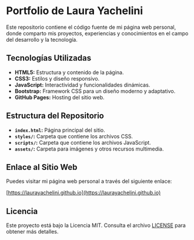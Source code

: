 

# Portfolio de Laura Yachelini

Este repositorio contiene el código fuente de mi página web personal, donde comparto mis proyectos, experiencias y conocimientos en el campo del desarrollo y la tecnología.

## Tecnologías Utilizadas

- **HTML5:** Estructura y contenido de la página.
- **CSS3:** Estilos y diseño responsivo.
- **JavaScript:** Interactividad y funcionalidades dinámicas.
- **Bootstrap:** Framework CSS para un diseño moderno y adaptativo.
- **GitHub Pages:** Hosting del sitio web.

## Estructura del Repositorio

- **`index.html`:** Página principal del sitio.
- **`styles/`:** Carpeta que contiene los archivos CSS.
- **`scripts/`:** Carpeta que contiene los archivos JavaScript.
- **`assets/`:** Carpeta para imágenes y otros recursos multimedia.

## Enlace al Sitio Web

Puedes visitar mi página web personal a través del siguiente enlace:

[https://laurayachelini.github.io](https://laurayachelini.github.io)

## Licencia

Este proyecto está bajo la Licencia MIT. Consulta el archivo [LICENSE](LICENSE) para obtener más detalles.

